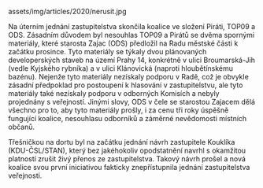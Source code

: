 

assets/img/articles/2020/nerusit.jpg


Na úterním jednání zastupitelstva skončila koalice ve složení Piráti, TOP09 a ODS. Zásadním důvodem byl nesouhlas TOP09 a Pirátů se dvěma spornými materiály, které starosta Zajac (ODS) předložil na Radu městské části k začátku prosince. Tyto materiály se týkaly dvou plánovaných developerských staveb na území Prahy 14, konkrétně v ulici Broumarská-Jih (vedle Kyjského rybníka) a v ulici Klánovická (naproti hloubětínskému bazénu). Nejenže tyto materiály nezískaly podporu v Radě, což je obvykle zásadní předpoklad pro postoupení k hlasování v zastupitelstvu, ale tyto materiály také nezískaly podporu v odborných Komisích a nebyly projednány s veřejností. Jinými slovy, ODS v čele se starostou Zajacem dělá všechno pro to, aby tyto materiály prošly, i za cenu tři roky úspěšně fungující koalice, nesouhlasu odborníků a záměrné nevědomosti místních občanů.

Třešničkou na dortu byl na začátku jednání návrh zastupitele Kouklíka (KDU-ČSL/STAN), který bez jakéhokoliv opodstatnění navrhl s okamžitou platností zrušit živý přenos ze zastupitelstva. Takový návrh prošel a nová koalice svou první iniciativou fakticky znepřístupnila jednání zastupitelstva veřejnosti.


